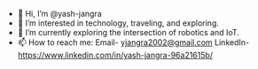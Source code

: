 - 👋 Hi, I’m @yash-jangra
- 👀 I’m interested in technology, traveling, and exploring.
- 🌱 I’m currently exploring the intersection of robotics and IoT.
- 📫 How to reach me:
Email- yjangra2002@gmail.com
LinkedIn- https://www.linkedin.com/in/yash-jangra-96a21615b/

<!---
yash-jangra/yash-jangra is a ✨ special ✨ repository because its `README.md` (this file) appears on your GitHub profile.
You can click the Preview link to take a look at your changes.
--->

